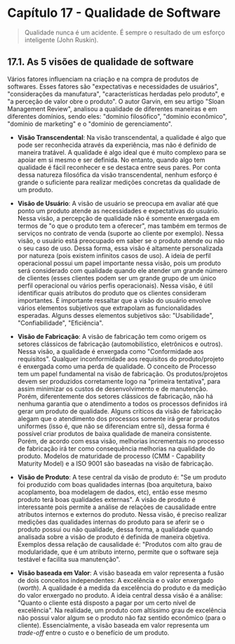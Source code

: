 # Capítulo 17 - Qualidade de Software

> Qualidade nunca é um acidente. É sempre o resultado de um esforço inteligente (John Ruskin).

## 17.1. As 5 visões de qualidade de software

Vários fatores influenciam na criação e na compra de produtos de softwares. Esses fatores são "expectativas e necessidades de usuários", "considerações da manufatura", "características herdadas pelo produto", e "a perceção de valor obre o produto". O autor Garvin, em seu artigo "Sloan Management Review", analisou a qualidade de diferentes maneiras e em diferentes domínios, sendo eles: "domínio filosófico", "domínio econômico", "domínio de marketing" e o "domínio de gerenciamento".

* **Visão Transcendental**: Na visão transcendental, a qualidade é algo que pode ser reconhecida através da experiência, mas não é definido de maneira tratável. A qualidade é algo ideal que é muito complexo para se apoiar em si mesmo e ser definida. No entanto, quando algo tem qualidade é fácil reconhecer e se destaca entre seus pares. Por conta dessa natureza filosófica da visão transcendental, nenhum esforço é grande o suficiente para realizar medições concretas da qualidade de um produto.

* **Visão de Usuário**: A visão de usuário se preocupa em avaliar até que ponto um produto atende as necessidades e expectativas do usuário. Nessa visão, a percepção de qualidade não é somente enxergada em termos de "o que o produto tem a oferecer", mas também em termos de serviços no contrato de venda (suporte ao cliente por exemplo). Nessa visão, o usuário está preocupado em saber se o produto atende ou não o seu caso de uso. Dessa forma, essa visão é altamente personalizada por natureza (pois existem infinitos casos de uso). A ideia de perfil operacional possui um papel importante nessa visão, pois um produto será considerado com qualidade quando ele atender um grande número de clientes (esses clientes podem ser um grande grupo de um único perfil operacional ou vários perfis operacionais). Nessa visão, é útil identificar quais atributos do produto que os clientes consideram importantes. É importante ressaltar que a visão do usuário envolve vários elementos subjetivos que extrapolam as funcionalidades esperadas. Alguns desses elementos subjetivos são: "Usabilidade", "Confiabilidade", "Eficiência".

* **Visão de Fabricação**: A visão de fabricação tem como origem os setores clássicos de fabricação (automobilístico, eletrônicos e outros). Nessa visão, a qualidade é enxergada como "Conformidade aos requisitos". Qualquer inconformidade aos requisitos do produto/projeto é enxergada como uma perda de qualidade. O conceito de Processo tem um papel fundamental na visão de fabricação. Os produtos/projetos devem ser produzidos corretamente logo na "primeira tentativa", para assim minimizar os custos de desenvolvimento e de manutenção. Porém, diferentemente dos setores clássicos de fabricação, não há nenhuma garantia que o atendimento a todos os processos definidos irá gerar um produto de qualidade. Alguns críticos da visão de fabricação alegam que o atendimento dos processos somente irá gerar produtos uniformes (isso é, que não se diferenciam entre si), dessa forma é possível criar produtos de baixa qualidade de maneira consistente. Porém, de acordo com essa visão, melhorias incrementais no processo de fabricação irá ter como consequência melhorias na qualidade do produto. Modelos de maturidade de processo (CMM - Capability Maturity Model) e a ISO 9001 são baseadas na visão de fabricação.

* **Visão de Produto**: A tese central da visão de produto é: "Se um produto foi produzido com boas qualidades internas (boa arquitetura, baixo acoplamento, boa modelagem de dados, etc), então esse mesmo produto terá boas qualidades externas". A visão de produto é interessante pois permite a análise de relações de causalidade entre atributos internos e externos do produto. Nessa visão, é preciso realizar medições das qualidades internas do produto para se aferir se o produto possui ou não qualidade, dessa forma, a qualidade quando analisada sobre a visão de produto é definida de maneira objetiva. Exemplos dessa relação de causalidade é: "Produtos com alto grau de modularidade, que é um atributo interno, permite que o software seja testável e facilita sua manutenção".

* **Visão baseada em Valor**: A visão baseada em valor representa a fusão de dois conceitos independentes: A excelência e o valor enxergado (_worth_). A qualidade é a medida da excelência do produto e da medição do valor enxergado no produto. A ideia central dessa visão é a análise: "Quanto o cliente está disposto a pagar por um certo nível de excelência". Na realidade, um produto com altíssimo grau de excelência não possui valor algum se o produto não faz sentido econômico (para o cliente). Essencialmente, a visão baseada em valor representa um _trade-off_ entre o custo e o benefício de um produto.